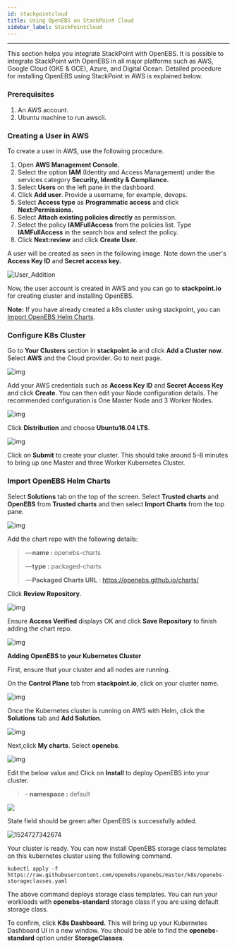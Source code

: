 ```yaml
---
id: stackpointcloud
title: Using OpenEBS on StackPoint Cloud
sidebar_label: StackPointCloud
---
```


------

This section helps you integrate StackPoint with OpenEBS. It is possible to integrate StackPoint with OpenEBS in all major platforms such as AWS, Google Cloud (GKE & GCE), Azure, and Digital Ocean. Detailed procedure for installing OpenEBS using StackPoint in AWS is explained below.

### **Prerequisites**

1. An AWS account.
2. Ubuntu machine to run awscli.

### **Creating a User in AWS**

To create a user in AWS, use the following procedure.

1. Open **AWS Management Console.**
2. Select the option **IAM** (Identity and Access Management) under the services category **Security, Identity & Compliance.**
3. Select **Users** on the left pane in the dashboard.
4. Click **Add user**. Provide a username, for example, devops.
5. Select **Access type** as **Programmatic access** and click **Next:Permissions.**
6. Select **Attach existing policies directly** as permission.
7. Select the policy **IAMFullAccess** from the policies list. Type **IAMFullAccess** in the search box and select the policy.
8. Click **Next:review** and click **Create User**.

A user will be created as seen in the following image. Note down the user's **Access Key ID** and **Secret access key.**

![User_Addition](https://docs.mayaonline.io/assets/Add_user.jpg)

Now, the user account is created in AWS and you can go to **stackpoint.io** for creating cluster and installing OpenEBS.

**Note:** If you have already created a k8s cluster using stackpoint, you can [Import OpenEBS Helm Charts](#ImportHelmCharts).

### **Configure K8s Cluster**

Go to **Your Clusters** section in **stackpoint.io** and click **Add a Cluster now**. Select **AWS** and the Cloud provider. Go to next page.

![img](/docs/assets/platform_stackpoint.png)

Add your AWS credentials such as **Access Key ID** and **Secret Access Key** and click **Create**. You can then edit your Node configuration details. The recommended configuration is One Master Node and 3 Worker Nodes.

![img](/docs/assets/provider_stackpoint.png)

Click **Distribution** and choose **Ubuntu16.04 LTS**.

![img](/docs/assets/ubuntu_stackpoint.png)

Click on **Submit** to create your cluster. This should take around 5–8 minutes to bring up one Master and three Worker Kubernetes Cluster.

### **Import OpenEBS Helm Charts** <a name="ImportHelmCharts"></a>

Select **Solutions** tab on the top of the screen. Select  **Trusted charts** and **OpenEBS** from **Trusted charts** and then select **Import Charts** from the top pane.

![img](https://cdn-images-1.medium.com/max/800/0*vZr9hqN35SCCsx-a.png)

Add the chart repo with the following details:

>  — **name :** openebs-charts
>
>  — **type :** packaged-charts
>
>  — **Packaged Charts URL** : <https://openebs.github.io/charts/>

Click **Review Repository**.

![img](https://cdn-images-1.medium.com/max/800/0*lkT38CLmsESK2i1T.png)

Ensure **Access Verified** displays OK and click **Save Repository** to finish adding the chart repo.

![img](https://cdn-images-1.medium.com/max/800/0*tS9uArAROjoOLc05.png)

**Adding OpenEBS to your Kubernetes Cluster**

First, ensure that your cluster and all nodes are running.

On the **Control Plane** tab from **stackpoint.io**, click on your cluster name.

![img](/docs/assets/cluster_stackpoint.png)

Once the Kubernetes cluster is running on AWS with Helm, click the **Solutions** tab and **Add Solution**.

![img](/docs/assets/solutions_stackpoint.png)

Next,click **My charts**. Select **openebs**.

![img](/docs/assets/charts_stackpoint.png)

Edit the below value and Click on **Install** to deploy OpenEBS into your cluster.

> \- **namespace :** default
>

![](docs/assets/install_stackpoint.png)

State field should be green after OpenEBS is successfully added.

![1524727342674](/docs/assets/openebs-success-install-stackpoint.PNG)

Your cluster is ready. You can now install OpenEBS storage class templates on this kubernetes cluster using the following command.

```
kubectl apply -f https://raw.githubusercontent.com/openebs/openebs/master/k8s/openebs-storageclasses.yaml
```

The above command deploys storage class templates. You can run your workloads with **openebs-standard** storage class if you are using default storage class.

To confirm, click **K8s Dashboard.** This will bring up your Kubernetes Dashboard UI in a new window. You should be able to find the **openebs-standard** option under **StorageClasses**.




<!-- Hotjar Tracking Code for https://docs.openebs.io -->
<script>
   (function(h,o,t,j,a,r){
       h.hj=h.hj||function(){(h.hj.q=h.hj.q||[]).push(arguments)};
       h._hjSettings={hjid:785693,hjsv:6};
       a=o.getElementsByTagName('head')[0];
       r=o.createElement('script');r.async=1;
       r.src=t+h._hjSettings.hjid+j+h._hjSettings.hjsv;
       a.appendChild(r);
   })(window,document,'https://static.hotjar.com/c/hotjar-','.js?sv=');
</script>
